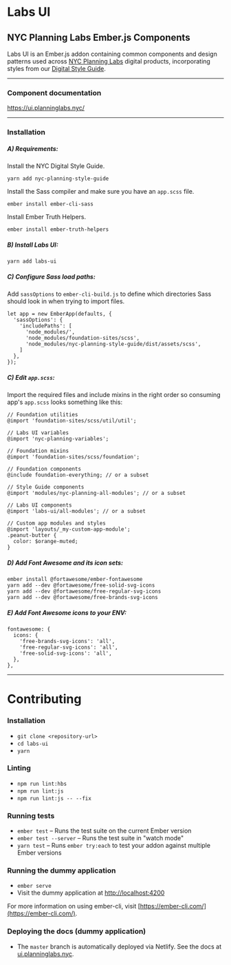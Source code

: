 # Labs UI

## NYC Planning Labs Ember.js Components

Labs UI is an Ember.js addon containing common components and design patterns used across [NYC Planning Labs](https://planninglabs.nyc/) digital products, incorporating styles from our [Digital Style Guide](https://nyc-planning-style-guide.netlify.com/).


---

### Component documentation

https://ui.planninglabs.nyc/

---

### Installation


##### A) Requirements:

Install the NYC Digital Style Guide.
```
yarn add nyc-planning-style-guide
```

Install the Sass compiler and make sure you have an `app.scss` file.
```
ember install ember-cli-sass
```

Install Ember Truth Helpers.
```
ember install ember-truth-helpers
```


##### B) Install Labs UI:

```
yarn add labs-ui
```


##### C) Configure Sass load paths:

Add `sassOptions` to `ember-cli-build.js` to define which directories Sass should look in when trying to import files.
```
let app = new EmberApp(defaults, {
  'sassOptions': {
    'includePaths': [
      'node_modules/',
      'node_modules/foundation-sites/scss',
      'node_modules/nyc-planning-style-guide/dist/assets/scss',
    ]
  },
});
```


##### C) Edit `app.scss`:

Import the required files and include mixins in the right order so consuming app's `app.scss` looks something like this:
```
// Foundation utilities
@import 'foundation-sites/scss/util/util';

// Labs UI variables
@import 'nyc-planning-variables';

// Foundation mixins
@import 'foundation-sites/scss/foundation';

// Foundation components
@include foundation-everything; // or a subset

// Style Guide components
@import 'modules/nyc-planning-all-modules'; // or a subset

// Labs UI components
@import 'labs-ui/all-modules'; // or a subset

// Custom app modules and styles
@import 'layouts/_my-custom-app-module';
.peanut-butter {
  color: $orange-muted;
}
```


##### D) Add Font Awesome and its icon sets:

```
ember install @fortawesome/ember-fontawesome
yarn add --dev @fortawesome/free-solid-svg-icons
yarn add --dev @fortawesome/free-regular-svg-icons
yarn add --dev @fortawesome/free-brands-svg-icons
```


##### E) Add Font Awesome icons to your ENV:
```
fontawesome: {
  icons: {
    'free-brands-svg-icons': 'all',
    'free-regular-svg-icons': 'all',
    'free-solid-svg-icons': 'all',
  },
},
```

---

# Contributing

### Installation

* `git clone <repository-url>`
* `cd labs-ui`
* `yarn`

### Linting

* `npm run lint:hbs`
* `npm run lint:js`
* `npm run lint:js -- --fix`

### Running tests

* `ember test` – Runs the test suite on the current Ember version
* `ember test --server` – Runs the test suite in "watch mode"
* `yarn test` – Runs `ember try:each` to test your addon against multiple Ember versions

### Running the dummy application

* `ember serve`
* Visit the dummy application at [http://localhost:4200](http://localhost:4200)

For more information on using ember-cli, visit [https://ember-cli.com/](https://ember-cli.com/).

### Deploying the docs (dummy application)

* The `master` branch is automatically deployed via Netlify. See the docs at [ui.planninglabs.nyc](https://ui.planninglabs.nyc/).
